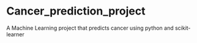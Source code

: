 # Cancer_prediction_project
A Machine Learning project that predicts cancer using python and scikit-learner 

